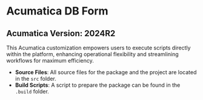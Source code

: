 # Acumatica DB Form

## Acumatica Version: 2024R2

This Acumatica customization empowers users to execute scripts directly within the platform, enhancing operational flexibility and streamlining workflows for maximum efficiency.

- **Source Files**: All source files for the package and the project are located in the `src` folder.
- **Build Scripts**: A script to prepare the package can be found in the `.build` folder.
